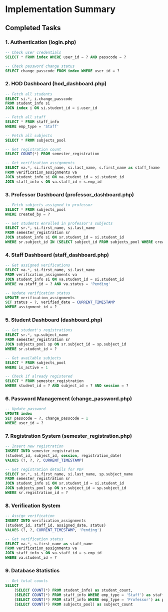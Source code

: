 # Implementation Summary

## Completed Tasks

### 1. Authentication (login.php)
```sql
-- Check user credentials
SELECT * FROM index WHERE user_id = ? AND passcode = ?

-- Check password change status
SELECT change_passcode FROM index WHERE user_id = ?
```

### 2. HOD Dashboard (hod_dashboard.php)
``` sql
-- Fetch all students
SELECT si.*, i.change_passcode 
FROM student_info si 
JOIN index i ON si.student_id = i.user_id

-- Fetch all staff
SELECT * FROM staff_info 
WHERE emp_type = 'Staff'

-- Fetch all subjects
SELECT * FROM subjects_pool

-- Get registration count
SELECT COUNT(*) FROM semester_registration

-- Get verification assignments
SELECT va.*, si.first_name, si.last_name, s.first_name as staff_fname 
FROM verification_assignments va 
JOIN student_info si ON va.student_id = si.student_id 
JOIN staff_info s ON va.staff_id = s.emp_id
```

### 3. Professor Dashboard (professor_dashboard.php)
```sql
-- Fetch subjects assigned to professor
SELECT * FROM subjects_pool 
WHERE created_by = ?

-- Get students enrolled in professor's subjects
SELECT sr.*, si.first_name, si.last_name 
FROM semester_registration sr 
JOIN student_info si ON sr.student_id = si.student_id 
WHERE sr.subject_id IN (SELECT subject_id FROM subjects_pool WHERE created_by = ?)
```

### 4. Staff Dashboard (staff_dashboard.php)
```sql
-- Get assigned verifications
SELECT va.*, si.first_name, si.last_name 
FROM verification_assignments va 
JOIN student_info si ON va.student_id = si.student_id 
WHERE va.staff_id = ? AND va.status = 'Pending'

-- Update verification status
UPDATE verification_assignments 
SET status = ?, verified_date = CURRENT_TIMESTAMP 
WHERE assignment_id = ?
```

### 5. Student Dashboard (dashboard.php)
```sql
-- Get student's registrations
SELECT sr.*, sp.subject_name 
FROM semester_registration sr 
JOIN subjects_pool sp ON sr.subject_id = sp.subject_id 
WHERE sr.student_id = ?

-- Get available subjects
SELECT * FROM subjects_pool 
WHERE is_active = 1

-- Check if already registered
SELECT * FROM semester_registration 
WHERE student_id = ? AND subject_id = ? AND session = ?
```

### 6. Password Management (change_password.php)
```sql
-- Update password
UPDATE index 
SET passcode = ?, change_passcode = 1 
WHERE user_id = ?
```

### 7. Registration System (semester_registration.php)
```sql
-- Insert new registration
INSERT INTO semester_registration 
(student_id, subject_id, session, registration_date) 
VALUES (?, ?, ?, CURRENT_TIMESTAMP)

-- Get registration details for PDF
SELECT sr.*, si.first_name, si.last_name, sp.subject_name 
FROM semester_registration sr 
JOIN student_info si ON sr.student_id = si.student_id 
JOIN subjects_pool sp ON sr.subject_id = sp.subject_id 
WHERE sr.registration_id = ?
```

### 8. Verification System
```sql
-- Assign verification
INSERT INTO verification_assignments 
(student_id, staff_id, assigned_date, status) 
VALUES (?, ?, CURRENT_TIMESTAMP, 'Pending')

-- Get verification status
SELECT va.*, s.first_name as staff_name 
FROM verification_assignments va 
JOIN staff_info s ON va.staff_id = s.emp_id 
WHERE va.student_id = ?
```

### 9. Database Statistics
```sql
-- Get total counts
SELECT 
    (SELECT COUNT(*) FROM student_info) as student_count,
    (SELECT COUNT(*) FROM staff_info WHERE emp_type = 'Staff') as staff_count,
    (SELECT COUNT(*) FROM staff_info WHERE emp_type = 'Professor') as professor_count,
    (SELECT COUNT(*) FROM subjects_pool) as subject_count
```



